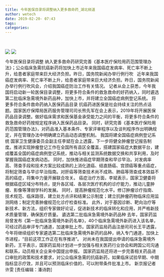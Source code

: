 ```yaml
---
title: 今年医保目录将调整纳入更多救命药_湖北频道
author: wetech
date: 2019-02-20- 07:43
tags: 
categories: 
---
```

 
<!-- more -->
                
<img align="center" border="0" src="http://p2.ifengimg.com/a/2019_08/cfbfb4e520c761d_size91_w290_h434.jpg" />
                
<img align="center" border="0" src="http://p2.ifengimg.com/a/2016/0810/204c433878d5cf9size1_w16_h16.png" />
            
今年医保目录将调整 纳入更多救命药研究完善《基本医疗保险用药范围管理办法》；公众临床急需抗癌新药将加快上市近年来我国癌症发病率、死亡率不断上升，给患者家庭带来巨大经济负担。昨日，国务院新闻办举行例行吹
 
近年来我国癌症发病率、死亡率不断上升，给患者家庭带来巨大经济负担。昨日，国务院新闻办举行例行吹风会，介绍我国癌症防治工作有关情况。
记者从会上获悉，今年我国将启动新一轮医保目录调整，将更多符合条件的救急救命的好药纳入，同时遴选第二批临床急需境外新药品种，加快上市，并将建立全国癌症病例登记系统。
将更多符合条件救命药纳入医保药品目录
抗癌药进医保是社会持续关注的热点话题。国家医疗保障局医药服务管理司司长熊先军在会上表示，2019年将开展医保药品目录调整。做好临床需求和医保基金承受能力之间的平衡，将更多符合条件的救急救命好药按规定程序纳入医保药品目录。
同时，研究完善《基本医疗保险用药范围管理办法》，对药品准入基本条件、专家评审程序以及谈判程序作出明确规定，并在管理办法中明确建立药品动态调整机制。
我国将建全国癌症病例登记系统
国家卫生健康委员会副主任李斌在会上透露，下一步将健全肿瘤登记报告制度。推进实现肿瘤登记工作在全国所有县区全覆盖，搭建国家癌症大数据平台，建成覆盖全国的癌症病例登记系统，推动与相关监测系统数据交换和共享利用，及时掌握我国癌症发病动态。
同时，加快推进癌症早期筛查和早诊早治。对发病率高、筛查手段和技术方案比较成熟的上消化道癌、结直肠癌、宫颈癌等重点癌症，将制定筛查与早诊早治指南。对肝癌等筛查技术尚不成熟、肺癌等筛查成本效益不高的癌症，将集中力量开展联合攻关。
癌症治疗方面，李斌表示，国家卫健委将根据癌症区域分布特点，提升各区域、各层次医疗机构的诊疗能力，推动儿童肿瘤、影像等薄弱学科的发展。
同时，提高肿瘤规范化水平。修订肿瘤诊疗指南、技术规范、临床路径，建立处方点评和结果公示制度；建立抗肿瘤药物临床应用监测网络；制定完善肿瘤规范化诊疗检查标准。
此外，对于基因诊断、靶向治疗等新技术、新方法，组织专家做好论证，促进新技术的临床转化和应用，并严格新技术质量管理，确保医疗质量。
遴选第二批临床急需境外新药品种
去年，国家药监局曾发布《第一批临床急需境外新药名单》，40个临床急需境外新药进入该名单，可经过药品审评专门通道，加速审批上市。国家药监局药品注册司司长王平透露，今年将继续组织专家遴选第二批临床急需境外新药的品种，纳入专门通道，加快上市进程，“目前这项工作正在有序推进”。
对尚未在我国提出申请的临床急需境外新药，王平表示，国家药监局计划进一步加强与相关医药行业协会和跨国公司沟通和联系，动员相关企业来中国提出申报。
国家药监局还将进一步完善相关药品进口审批的政策和技术要求，对公众临床急需的抗癌新药，如果临床试验早期、中期指标显示疗效，并且可以预测临床价值的，可以附带条件批准上市。
新京报记者许雯
[责任编辑：潘诗韵]
            
